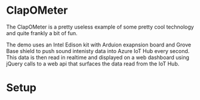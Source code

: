 # ClapOMeter
The ClapOMeter is a pretty useless example of some pretty cool technology and quite frankly a bit of fun.

The demo uses an Intel Edison kit with Arduion exapnsion board and Grove Base shield to push sound intenisty data into Azure IoT Hub every second. This data is then read in realtime and displayed on a web dashboard using jQuery calls to a web api that surfaces the data read from the IoT Hub.

# Setup
